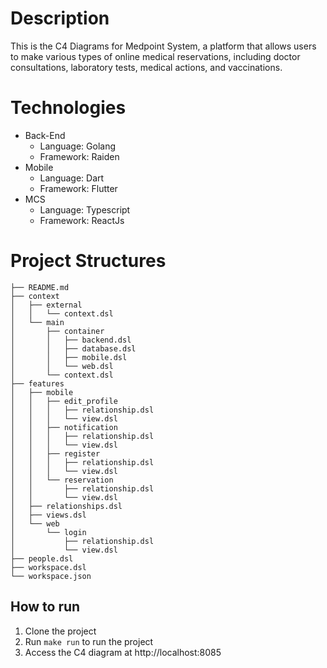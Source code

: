# Description
This is the C4 Diagrams for Medpoint System, a platform that allows users to make various types of online medical reservations, including doctor consultations, laboratory tests, medical actions, and vaccinations.

# Technologies
- Back-End
    - Language: Golang
    - Framework: Raiden
- Mobile
    - Language: Dart
    - Framework: Flutter
- MCS
    - Language: Typescript
    - Framework: ReactJs

# Project Structures
    
```bash├── Makefile
├── README.md
├── context
│   ├── external
│   │   └── context.dsl
│   └── main
│       ├── container
│       │   ├── backend.dsl
│       │   ├── database.dsl
│       │   ├── mobile.dsl
│       │   └── web.dsl
│       └── context.dsl
├── features
│   ├── mobile
│   │   ├── edit_profile
│   │   │   ├── relationship.dsl
│   │   │   └── view.dsl
│   │   ├── notification
│   │   │   ├── relationship.dsl
│   │   │   └── view.dsl
│   │   ├── register
│   │   │   ├── relationship.dsl
│   │   │   └── view.dsl
│   │   └── reservation
│   │       ├── relationship.dsl
│   │       └── view.dsl
│   ├── relationships.dsl
│   ├── views.dsl
│   └── web
│       └── login
│           ├── relationship.dsl
│           └── view.dsl
├── people.dsl
├── workspace.dsl
└── workspace.json
```

## How to run
1. Clone the project
2. Run `make run` to run the project
3. Access the C4 diagram at http://localhost:8085
